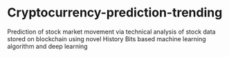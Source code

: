 # Cryptocurrency-prediction-trending
Prediction of stock market movement via technical analysis of stock data stored on blockchain using novel History Bits based machine learning algorithm and deep learning
